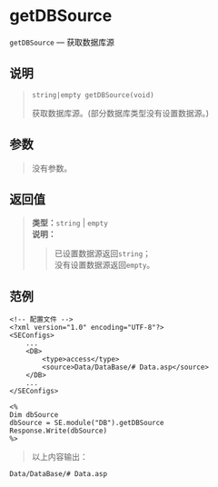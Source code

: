 getDBSource
===========
`getDBSource` &mdash; 获取数据库源

说明
----
>     string|empty getDBSource(void)
> 获取数据库源。(部分数据库类型没有设置数据源。)

参数
----
> 没有参数。

返回值
------
> **类型：**`string` | `empty`  
> **说明：**
>> 已设置数据源返回`string`；  
>> 没有设置数据源返回`empty`。

范例
----
>
    <!-- 配置文件 -->
    <?xml version="1.0" encoding="UTF-8"?>
    <SEConfigs>
        ...
        <DB>
            <type>access</type>
            <source>Data/DataBase/# Data.asp</source>
        </DB>
        ...
    </SEConfigs>
>>
>
    <%
    Dim dbSource
    dbSource = SE.module("DB").getDBSource
    Response.Write(dbSource)
    %>
> 以上内容输出：
>
    Data/DataBase/# Data.asp